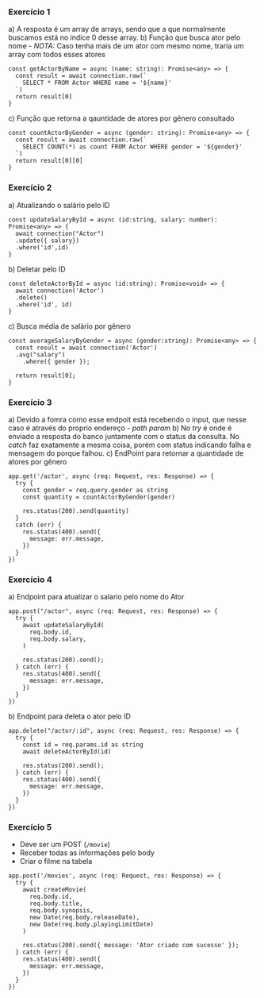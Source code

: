 ### Exercício 1
a) A resposta é um array de arrays, sendo que a que normalmente buscamos está no indice 0 desse array.
b) Função que busca ator pelo nome - *NOTA:* Caso tenha mais de um ator com mesmo nome, traria um array com todos esses atores
```
const getActorByName = async (name: string): Promise<any> => {
  const result = await connection.raw(`
    SELECT * FROM Actor WHERE name = '${name}'
  `)
  return result[0]
}
```
c) Função que retorna a qauntidade de atores por gênero consultado
```
const countActorByGender = async (gender: string): Promise<any> => {
  const result = await connection.raw(`
    SELECT COUNT(*) as count FROM Actor WHERE gender = '${gender}'
  `)
  return result[0][0]
}
```

### Exercício 2
a) Atualizando o salário pelo ID
```
const updateSalaryById = async (id:string, salary: number): Promise<any> => {
  await connection("Actor")
  .update({ salary})
  .where('id',id)
}
```
b) Deletar pelo ID
```
const deleteActorById = async (id:string): Promise<void> => {
  await connection('Actor')
  .delete()
  .where('id', id)
}
```
c) Busca média de salário por gênero
```
const averageSalaryByGender = async (gender:string): Promise<any> => {
  const result = await connection('Actor')
  .avg("salary")
    .where({ gender });

  return result[0];
}
```

### Exercício 3
a) Devido a fomra como esse endpoit está recebendo o input, que nesse caso é através do proprio endereço - *path param*
b) No *try* é onde é enviado a resposta do banco juntamente com o status da consulta. No *catch* faz exatamente a mesma coisa, porém com status indicando falha e mensagem do porque falhou.
c) EndPoint para retornar a quantidade de atores por gênero
```
app.get('/actor', async (req: Request, res: Response) => {
  try {
    const gender = req.query.gender as string
    const quantity = countActorByGender(gender)

    res.status(200).send(quantity)
  }
  catch (err) {
    res.status(400).send({
      message: err.message,
    })
  }
})
```

### Exercício 4
a) Endpoint para atualizar o salario pelo nome do Ator
```
app.post("/actor", async (req: Request, res: Response) => {
  try {
    await updateSalaryById(
      req.body.id,
      req.body.salary,
    )

    res.status(200).send();
  } catch (err) {
    res.status(400).send({
      message: err.message,
    })
  }
})
```
b) Endpoint para deleta o ator pelo ID
```
app.delete("/actor/:id", async (req: Request, res: Response) => {
  try {
    const id = req.params.id as string
    await deleteActorById(id)

    res.status(200).send();
  } catch (err) {
    res.status(400).send({
      message: err.message,
    })
  }
})
```

### Exercício 5
- Deve ser um POST (`/movie`)
- Receber todas as informações pelo body
- Criar o filme na tabela
```
app.post('/movies', async (req: Request, res: Response) => {
  try {
    await createMovie(
      req.body.id,
      req.body.title,
      req.body.synopsis,
      new Date(req.body.releaseDate),
      new Date(req.body.playingLimitDate)
    )

    res.status(200).send({ message: 'Ator criado com sucesso' });
  } catch (err) {
    res.status(400).send({
      message: err.message,
    })
  }
})
```
